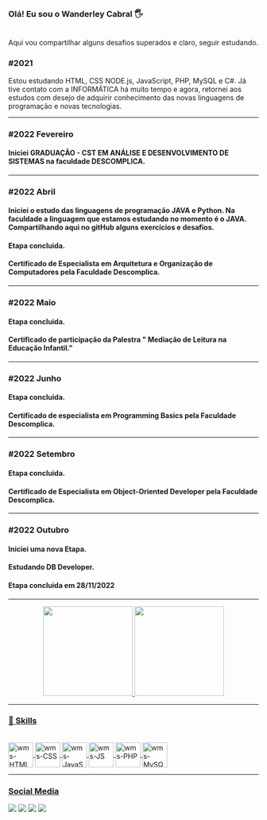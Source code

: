 
### Olá! Eu sou o Wanderley Cabral 🖐️ 
<br/>
Aqui vou compartilhar alguns desafios superados e claro, seguir estudando.
<h3>#2021</h3>Estou estudando HTML, CSS NODE.js, JavaScript, PHP, MySQL e C#.
Já tive contato com a INFORMÁTICA há muito tempo e agora, retornei aos estudos com desejo de adquirir conhecimento das novas linguagens de programação e novas tecnologias.
<hr>

<h3>#2022 Fevereiro</h3> 

<h4>Iniciei GRADUAÇÃO - CST EM ANÁLISE E DESENVOLVIMENTO DE SISTEMAS na faculdade DESCOMPLICA.</h4>
<hr>
<h3>#2022 Abril</h3> 

<h4>Iniciei o estudo das linguagens de programação JAVA e Python. Na faculdade a linguagem que estamos estudando no momento é o JAVA.
Compartilhando aqui no gitHub alguns exercícios e desafios.</h4>
<h4>Etapa concluida.</h4>
<h4>Certificado de  Especialista em Arquitetura e Organização de Computadores pela Faculdade Descomplica. </h4>

<hr>

<h3>#2022 Maio</h3> 

<h4>Etapa concluida.</h4>
<h4>Certificado de participação da Palestra " Mediação de Leitura na Educação Infantil."  </h4>

<hr>
<h3>#2022 Junho</h3> 

<h4>Etapa concluida. </h4>
<h4> Certificado de especialista em Programming Basics pela Faculdade Descomplica.</h4>

<hr>
<h3>#2022 Setembro</h3> 

<h4>Etapa concluida. </h4>
<h4> Certificado de Especialista em Object-Oriented Developer pela
Faculdade Descomplica.</h4>

<hr>

<h3>#2022 Outubro</h3> 

<h4>Iniciei uma nova Etapa. </h4>
<h4>Estudando DB Developer.</h4>

<h4>Etapa concluida em 28/11/2022 </h4>
<hr>

<div align="center">
  <a href="https://github.com/cabraldasilvac">
  <img height="180em" src="https://github-readme-stats.vercel.app/api?username=cabraldasilvac&show_icons=true&theme=tokyonight&include_all_commits=true&count_private=true"/>
  <img height="180em" src="https://github-readme-stats.vercel.app/api/top-langs/?username=cabraldasilvac&layout=compact&langs_count=5&theme=tokyonight"/>
</div>
<hr>  
<h3>🚀 Skills</h3>
  <div style="display: inline_block"><br>  
        <img align="center" alt="wms-HTML 5" height="50"width="50"src="https://img.shields.io/badge/HTML-239120?style=for-the-badge&logo=html5&logoColor=white">
        <img align="center" alt="wms-CSS" height="50" width="50" src="https://img.shields.io/badge/CSS-239120?&style=for-the-badge&logo=css3&logoColor=white">
    <img align="center" alt="wms-JavaScript" height="50" width="50" src="https://img.shields.io/badge/JavaScript-F7DF1E?style=for-the-badge&logo=javascript&logoColor=white">
        <img align="center" alt="wms-JS" height="50" width="50" src="https://img.shields.io/badge/Node.js-43853D?style=for-the-badge&logo=node.js&logoColor=white"> 
        <img align="center" alt="wms-PHP" height="50" width="50" src="https://img.shields.io/badge/PHP-777BB4?style=for-the-badge&logo=php&logoColor=white">
        <img align="center" alt="wms-MySQL" height="50" width="50" src="https://img.shields.io/badge/MySQL-00000F?style=for-the-badge&logo=mysql&logoColor=white"> 
</div>
<hr>
 <h3>Social Media</h3>
<div> 
  <a href="https://instagram.com/pr.wanderley_cabral" target="_blank"><img src="https://img.shields.io/badge/-Instagram-%23E4405F?style=for-the-badge&logo=instagram&logoColor=white" target="_blank"></a>
    <a href="https://www.twitter.com/wanderleycabral/" target="_blank"><img src="https://img.shields.io/badge/-Twitter-%230077B5?style=for-the-badge&logo=twitter&logoColor=white%22%20target=%22_blank"></a> 
  <a href = "mailto:wcabraldasilvac@gmail.com"><img src="https://img.shields.io/badge/Gmail-D14836?style=for-the-badge&logo=gmail&logoColor=white"></a>
  <a href="https://www.linkedin.com/in/cabraldasilvac/" target="_blank"><img src="https://img.shields.io/badge/-LinkedIn-%230077B5?style=for-the-badge&logo=linkedin&logoColor=white" target="_blank"></a>
  </div>
 
 
 

